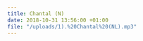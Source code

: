 ```yaml
---
title: Chantal (N)
date: 2018-10-31 13:56:00 +01:00
file: "/uploads/1).%20Chantal%20(NL).mp3"
---
```


